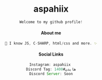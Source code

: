 
<h1 align="center"> aspahiix </h1>

<div align="center">
 
```js
Welcome to my github profile!

```

</div>



<div align="center">
  
#### About me

</h1>

```js
🌴 I know JS, C-SHARP, html/css and more. ✨
```

#### Social Links
```js
Instagram: aspahiix 
Discord Tag: هايدن#1400
Discord Server: Soon
```
